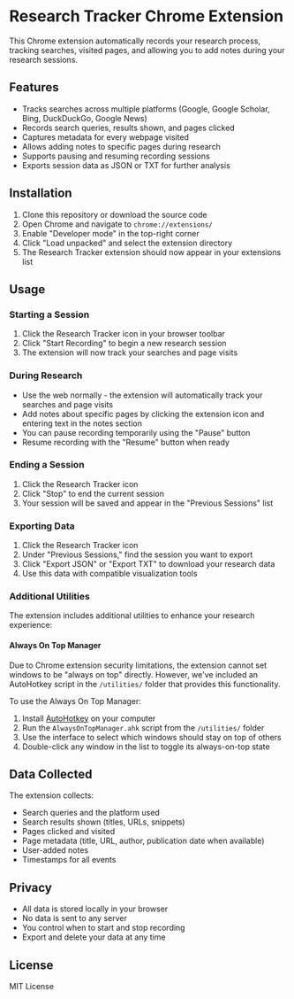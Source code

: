 # Research Tracker Chrome Extension

This Chrome extension automatically records your research process, tracking searches, visited pages, and allowing you to add notes during your research sessions.

## Features

- Tracks searches across multiple platforms (Google, Google Scholar, Bing, DuckDuckGo, Google News)
- Records search queries, results shown, and pages clicked
- Captures metadata for every webpage visited
- Allows adding notes to specific pages during research
- Supports pausing and resuming recording sessions
- Exports session data as JSON or TXT for further analysis

## Installation

1. Clone this repository or download the source code
2. Open Chrome and navigate to `chrome://extensions/`
3. Enable "Developer mode" in the top-right corner
4. Click "Load unpacked" and select the extension directory
5. The Research Tracker extension should now appear in your extensions list

## Usage

### Starting a Session

1. Click the Research Tracker icon in your browser toolbar
2. Click "Start Recording" to begin a new research session
3. The extension will now track your searches and page visits

### During Research

- Use the web normally - the extension will automatically track your searches and page visits
- Add notes about specific pages by clicking the extension icon and entering text in the notes section
- You can pause recording temporarily using the "Pause" button
- Resume recording with the "Resume" button when ready

### Ending a Session

1. Click the Research Tracker icon
2. Click "Stop" to end the current session
3. Your session will be saved and appear in the "Previous Sessions" list

### Exporting Data

1. Click the Research Tracker icon
2. Under "Previous Sessions," find the session you want to export
3. Click "Export JSON" or "Export TXT" to download your research data
4. Use this data with compatible visualization tools

### Additional Utilities

The extension includes additional utilities to enhance your research experience:

#### Always On Top Manager
Due to Chrome extension security limitations, the extension cannot set windows to be "always on top" directly. However, we've included an AutoHotkey script in the `/utilities/` folder that provides this functionality.

To use the Always On Top Manager:
1. Install [AutoHotkey](https://www.autohotkey.com/) on your computer
2. Run the `AlwaysOnTopManager.ahk` script from the `/utilities/` folder
3. Use the interface to select which windows should stay on top of others
4. Double-click any window in the list to toggle its always-on-top state

## Data Collected

The extension collects:

- Search queries and the platform used
- Search results shown (titles, URLs, snippets)
- Pages clicked and visited
- Page metadata (title, URL, author, publication date when available)
- User-added notes
- Timestamps for all events

## Privacy

- All data is stored locally in your browser
- No data is sent to any server
- You control when to start and stop recording
- Export and delete your data at any time

## License

MIT License